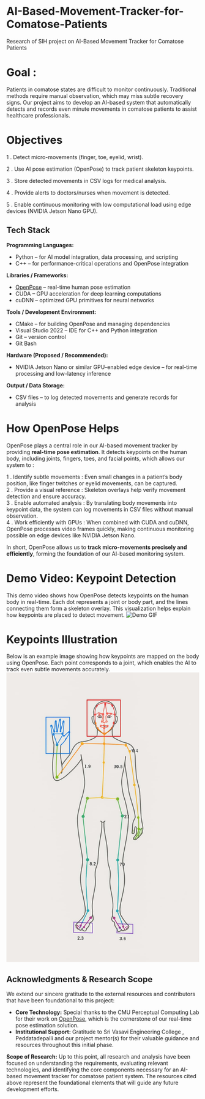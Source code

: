 # AI-Based-Movement-Tracker-for-Comatose-Patients
Research of SIH project on AI-Based Movement Tracker  for Comatose Patients

# Goal : 
Patients in comatose states are difficult to monitor continuously. Traditional methods require manual observation, which may miss subtle recovery signs. Our project aims to develop an AI-based system that automatically detects and records even minute movements in comatose patients to assist healthcare professionals.

# Objectives
1 . Detect micro-movements (finger, toe, eyelid, wrist).

2 . Use AI pose estimation (OpenPose) to track patient skeleton keypoints.

3 . Store detected movements in CSV logs for medical analysis.

4 . Provide alerts to doctors/nurses when movement is detected.

5 . Enable continuous monitoring with low computational load using edge devices (NVIDIA Jetson Nano GPU).

## Tech Stack
**Programming Languages:**  
- Python – for AI model integration, data processing, and scripting  
- C++ – for performance-critical operations and OpenPose integration
   
**Libraries / Frameworks:**  
- [OpenPose](https://github.com/CMU-Perceptual-Computing-Lab/openpose) – real-time human pose estimation  
- CUDA – GPU acceleration for deep learning computations  
- cuDNN – optimized GPU primitives for neural networks
  
**Tools / Development Environment:**  
- CMake – for building OpenPose and managing dependencies  
- Visual Studio 2022 – IDE for C++ and Python integration  
- Git – version control
- Git Bash
  
**Hardware (Proposed / Recommended):**  
- NVIDIA Jetson Nano or similar GPU-enabled edge device – for real-time processing and low-latency inference
 
**Output / Data Storage:**  
- CSV files – to log detected movements and generate records for analysis

# How OpenPose Helps
OpenPose plays a central role in our AI-based movement tracker by providing **real-time pose estimation**. It detects keypoints on the human body, including joints, fingers, toes, and facial points, which allows our system to :

1 . Identify subtle movements : Even small changes in a patient’s body position, like finger twitches or eyelid movements, can be captured.  
2 . Provide a visual reference : Skeleton overlays help verify movement detection and ensure accuracy.  
3 . Enable automated analysis : By translating body movements into keypoint data, the system can log movements in CSV files without manual observation.  
4 . Work efficiently with GPUs : When combined with CUDA and cuDNN, OpenPose processes video frames quickly, making continuous monitoring possible on edge devices like NVIDIA Jetson Nano.  

In short, OpenPose allows us to **track micro-movements precisely and efficiently**, forming the foundation of our AI-based monitoring system.

# Demo Video: Keypoint Detection
This demo video shows how OpenPose detects keypoints on the human body in real-time. Each dot represents a joint or body part, and the lines connecting them form a skeleton overlay. This visualization helps explain how keypoints are placed to detect movement.
![Demo GIF](open_pose_demo_video.gif)
      
# Keypoints Illustration
Below is an example image showing how keypoints are mapped on the body using OpenPose. Each point corresponds to a joint, which enables the AI to track even subtle movements accurately.
![OpenPose Keypoints Diagram](open_pose_keypoints.jpeg)

## Acknowledgments & Research Scope
We extend our sincere gratitude to the external resources and contributors that have been foundational to this project:
* **Core Technology:** Special thanks to the CMU Perceptual Computing Lab for their work on [OpenPose](https://github.com/CMU-Perceptual-Computing-Lab/openpose), which is the cornerstone of our real-time pose estimation solution.
* **Institutional Support:** Gratitude to Sri Vasavi Engineering College , Peddatadepalli and our project mentor(s) for their valuable guidance and resources throughout this initial phase.

**Scope of Research:**
Up to this point, all research and analysis have been focused on understanding the requirements, evaluating relevant technologies, and identifying the core components necessary for an AI-based movement tracker for comatose patient system. The resources cited above represent the foundational elements that will guide any future development efforts.

